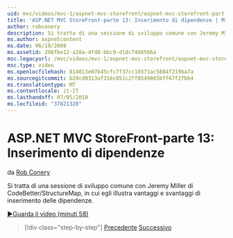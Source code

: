 ```yaml
---
uid: mvc/videos/mvc-1/aspnet-mvc-storefront/aspnet-mvc-storefront-part-13-dependency-injection
title: 'ASP.NET MVC StoreFront-parte 13: Inserimento di dipendenze | Microsoft Docs'
author: robconery
description: Si tratta di una sessione di sviluppo comune con Jeremy Miller di CodeBetter/StructureMap, in cui egli illustra vantaggi e svantaggi di inserimento delle dipendenze.
ms.author: aspnetcontent
ms.date: 06/19/2008
ms.assetid: 296fbe12-a28a-4fd8-bbc9-d1dc7468566a
msc.legacyurl: /mvc/videos/mvc-1/aspnet-mvc-storefront/aspnet-mvc-storefront-part-13-dependency-injection
msc.type: video
ms.openlocfilehash: 814013e07b45cfc7f37cc10371ac5884f219ba7a
ms.sourcegitcommit: b28cd0313af316c051c2ff8549865bff67f2fbb4
ms.translationtype: MT
ms.contentlocale: it-IT
ms.lasthandoff: 07/05/2018
ms.locfileid: "37821320"
---
```

<a name="aspnet-mvc-storefront-part-13-dependency-injection"></a>ASP.NET MVC StoreFront-parte 13: Inserimento di dipendenze
====================
da [Rob Conery](https://github.com/robconery)

Si tratta di una sessione di sviluppo comune con Jeremy Miller di CodeBetter/StructureMap, in cui egli illustra vantaggi e svantaggi di inserimento delle dipendenze.

[&#9654;Guarda il video (minuti 58)](https://channel9.msdn.com/Blogs/ASP-NET-Site-Videos/aspnet-mvc-storefront-part-13-dependency-injection)

> [!div class="step-by-step"]
> [Precedente](aspnet-mvc-storefront-part-12-mocking.md)
> [Successivo](aspnet-mvc-storefront-part-14-rich-client-interaction.md)
